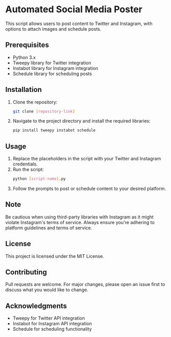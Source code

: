 # Automated Social Media Poster

This script allows users to post content to Twitter and Instagram, with options to attach images and schedule posts.

## Prerequisites

- Python 3.x
- Tweepy library for Twitter integration
- Instabot library for Instagram integration
- Schedule library for scheduling posts

## Installation

1. Clone the repository:
   ```bash
   git clone [repository-link]
   ```
2. Navigate to the project directory and install the required libraries:
   ```bash
   pip install tweepy instabot schedule
   ```

## Usage

1. Replace the placeholders in the script with your Twitter and Instagram credentials.
2. Run the script:
   ```bash
   python [script-name].py
   ```
3. Follow the prompts to post or schedule content to your desired platform.

## Note

Be cautious when using third-party libraries with Instagram as it might violate Instagram's terms of service. Always ensure you're adhering to platform guidelines and terms of service.

## License

This project is licensed under the MIT License.

## Contributing

Pull requests are welcome. For major changes, please open an issue first to discuss what you would like to change.

## Acknowledgments

- Tweepy for Twitter API integration
- Instabot for Instagram API integration
- Schedule for scheduling functionality
